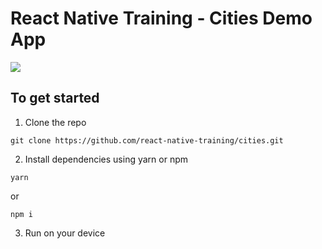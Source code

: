 # React Native Training - Cities Demo App

![](http://i.imgur.com/6G7FW3l.jpg)

## To get started

1. Clone the repo   
```
git clone https://github.com/react-native-training/cities.git
```

2. Install dependencies using yarn or npm   
```
yarn
```
or   
```
npm i
```

3. Run on your device